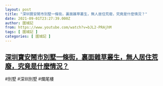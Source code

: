 ```yaml
---
layout: post
title: "深圳寶安鬧市別墅一條街，裏面雜草叢生，無人居住荒廢，究竟是什麼情況？"
date: 2021-09-01T23:27:39.000Z
author: 圍城記
from: https://www.youtube.com/watch?v=bJL2-PRAjhM
tags: [ 圍城記 ]
categories: [ 圍城記 ]
---
```

<!--1630538859000-->
[深圳寶安鬧市別墅一條街，裏面雜草叢生，無人居住荒廢，究竟是什麼情況？](https://www.youtube.com/watch?v=bJL2-PRAjhM)
------

<div>
#別墅 #深圳別墅 #爛尾樓
</div>
